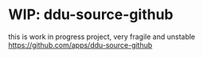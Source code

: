 # WIP: ddu-source-github

this is work in progress project, very fragile and unstable
https://github.com/apps/ddu-source-github
